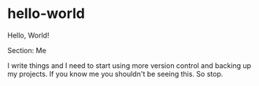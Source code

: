 # hello-world
Hello, World!

Section: Me

I write things and I need to start using more version control and backing up my projects. If you know me you shouldn't be seeing this. So stop.
